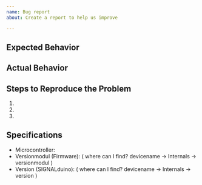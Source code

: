 ```yaml
---
name: Bug report
about: Create a report to help us improve

---
```


## Expected Behavior


## Actual Behavior


## Steps to Reproduce the Problem

  1.
  2.
  3.

## Specifications

  - Microcontroller:
  - Versionmodul (Firmware):
( where can I find? devicename -> Internals -> versionmodul )
  - Version (SIGNALduino):
( where can I find? devicename -> Internals -> version )
